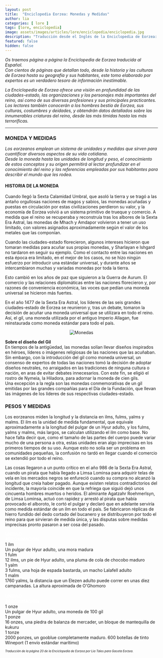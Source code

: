 ```yaml
---
layout: post
title:  "Enciclopedia Eorzea: Monedas y Medidas"
author: lia
categories: [ lore ]
tags: [lore, enciclopedia]
image: assets/images/articles/lore/enciclopedia/enciclopedia.jpg
description: "Traducción desde el Inglés de la Enciclopedia de Eorzea: Monedas y Medidas"
featured: false
hidden: false
---
```

*Os traemos página a página la Enciclopedia de Eorzea traducida al Español.<br/>
Con cientos de páginas que detallan todo, desde la historia y las culturas de Eorzea hasta su geografía y sus habitantes, este tomo elaborado por expertos es un verdadero tesoro de información inestimable.*

*La Enciclopedia de Eorzea ofrece una visión en profundidad de las ciudades-estado, las organizaciones y los personajes más importantes del reino, así como de sus diversas profesiones y sus principales practicantes. Los lectores también conocerán a los hombres bestia de Eorzea, sus culturas, costumbres y deidades, y obtendrán datos detallados sobre las innumerables criaturas del reino, desde las más tímidas hasta las más terroríficas.*

<hr/>

### MONEDA Y MEDIDAS

<i>Los eorzeanos emplean un sistema de unidades y medidas que sirven para cuantificar diversos aspectos de su vida cotidiana.<br/>
Desde la moneda hasta las unidades de longitud y peso, el conocimiento de estos conceptos y su origen permitirá al lector profundizar en el conocimiento del reino y las referencias empleadas por sus habitantes para describir el mundo que les rodea.</i>


#### HISTORIA DE LA MONEDA
Cuando llegó la Sexta Calamidad Umbral, que asoló la tierra y se tragó a las antaño orgullosas naciones de magos y sabios, las monedas acuñadas y puestas en circulación por estas civilizaciones perdieron su valor, y la economía de Eorzea volvió a un sistema primitivo de trueque y comercio. A medida que el reino se recuperaba y reconstruía tras los albores de la Sexta Era Astral, las monedas de Mhach y Amdapor volvieron a tener un uso limitado, con valores asignados aproximadamente según el valor de los metales que las componían.

Cuando las ciudades-estado florecieron, algunos intereses hicieron que tomaran medidas para acuñar sus propias monedas, y Sharlayan e Ishgard no tardaron en seguir su ejemplo. Como el contacto entre las naciones en esta época era limitado, en el mejor de los casos, no se hizo ningún esfuerzo por introducir una estándar universal, y durante años se intercambiaron muchas y variadas monedas por toda la tierra.

Esto cambió en los años de paz que siguieron a la Guerra de Aurum. El comercio y las relaciones diplomáticas entre las naciones florecieron y, por razones de conveniencia económica, las voces que pedían una moneda universal se hicieron más fuertes.

En el año 1477 de la Sexta Era Astral, los líderes de las seis grandes ciudades-estado de Eorzea se reunieron y, tras un debate, tomaron la decisión de acuñar una moneda universal que se utilizara en todo el reino. Así, el gil, una moneda utilizada por el antiguo Imperio Allagan, fue reinstaurada como moneda estándar para todo el país.

<p align="center"><img src="{{ site.baseurl }}/assets/images/articles/lore/enciclopedia/11/monedas.jpg" alt="Monedas"/></p>


**Sobre el diseño del Gil**<br/>
En tiempos de la antigüedad, las monedas solían llevar diseños inspirados en héroes, líderes o imágenes religiosas de las naciones que las acuñaban. Sin embargo, con la introducción del gil como moneda universal, un consenso de expertos de todas las naciones tomó la decisión de adoptar diseños neutrales, no arraigados en las tradiciones de ninguna cultura o nación, en aras de evitar debates innecesarios. Con este fin, se eligió el rostro de Nymeia, la Hiladora, para adornar la moneda de cien gils.<br/>
Una excepción a la regla son las monedas conmemorativas de un gil emitidas por las grandes compañías para el Día de la Fundación, que llevan las imágenes de los líderes de sus respectivas ciudades-estado.

### PESOS Y MEDIDAS
Los eorzeanos miden la longitud y la distancia en ilms, fulms, yalms y malms. El ilm es la unidad de medida fundamental, que equivale aproximadamente a la longitud del pulgar de un Hyur adulto, y los fulms, yalms y malms, más largos, se calculan utilizando el ilm como base. No hace falta decir que, como el tamaño de las partes del cuerpo puede variar mucho de una persona a otra, estas unidades eran algo imprecisas en los primeros tiempos de su uso. Aunque esto no solía ser un problema en comunidades pequeñas, la confusión no tardó en llegar cuando el comercio se extendió por todo el reino.

Las cosas llegaron a un punto crítico en el año 986 de la Sexta Era Astral, cuando un pirata que había llegado a Limsa Lominsa para adquirir telas de vela en los mercados negros se enfureció cuando su compra no alcanzó la longitud que creía haber pagado. Aunque existen relatos contradictorios del incidente, la mayoría coincide en que la refriega que siguió dejó unos cincuenta hombres muertos o heridos. El almirante Agatzahr Roehmerlsyn, de Limsa Lominsa, actuó con rapidez y arrestó al pirata que había provocado el alboroto, le cortó el pulgar y declaró que en adelante serviría como medida estándar de un ilm en todo el país. Se fabricaron réplicas de hierro fundido del dedo cortado del bucanero y se distribuyeron por todo el reino para que sirvieran de medida única, y las disputas sobre medidas imprecisas pronto pasaron a ser cosa del pasado.


<div class="container">
  <div class="row">    
    <div class="col-4 border bg-secondary">
      <font color="white"><b>UNIDAD</b></font>
    </div>   
    <div class="col-8 border bg-secondary">
      <font color="white"><b>APROXIMACIÓN</b></font>
    </div>           
  </div>
  <div class="row">
    <div class="col-4 border bg-light">
        1 ilm
    </div>    
    <div class="col-8 border bg-light">
        Un pulgar de Hyur adulto, una mora madura
    </div>            
  </div>
  <div class="row">
    <div class="col-4 border bg-light">
        1 fulm
    </div>    
    <div class="col-8 border bg-light">
        12 ilms, un pie de Hyur adulto, una pluma de cola de chocobo maduro
    </div>            
  </div>     
  <div class="row">
    <div class="col-4 border bg-light">
        1 yalm
    </div>    
    <div class="col-8 border bg-light">
        3 fulms, una hoja de espada bastarda, un macho Lalafell adulto
    </div>            
  </div>
  <div class="row">
    <div class="col-4 border bg-light">
        1 malm
    </div>    
    <div class="col-8 border bg-light">
        1760 yalms, la distancia que un Elezen adulto puede correr en unas diez campanadas. La altura aproximada de O'Ghomoro
    </div>            
  </div>    
</div>


<br/>

<div class="container">
  <div class="row">    
    <div class="col-4 border bg-secondary">
      <font color="white"><b>UNIDAD</b></font>
    </div>   
    <div class="col-8 border bg-secondary">
      <font color="white"><b>APROXIMACIÓN</b></font>
    </div>           
  </div>
  <div class="row">
    <div class="col-4 border bg-light">
        1 onze
    </div>    
    <div class="col-8 border bg-light">
        Un pulgar de Hyur adulto, una moneda de 100 gil
    </div>            
  </div>
  <div class="row">
    <div class="col-4 border bg-light">
        1 ponze
    </div>    
    <div class="col-8 border bg-light">
        16 onzes, una piedra de balanza de mercader, un bloque de mantequilla de kukuru
    </div>            
  </div>     
  <div class="row">
    <div class="col-4 border bg-light">
        1 tonze
    </div>    
    <div class="col-8 border bg-light">
        2000 ponzes, un gooblue completamente maduro. 600 botellas de tinto Wineport (1 envío estándar marítimo)
    </div>            
  </div>  
</div>


<sub><sup>*Traducción de la página 20 de la Enciclopedia de Eorzea por Lia Tales para Gaceta Eorzea.*</sup></sub>